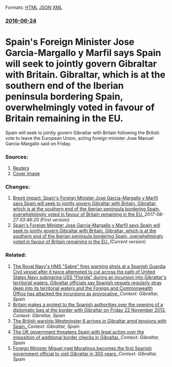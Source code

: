 
Formats: [HTML](/news/2016/06/24/spain-s-foreign-minister-josa-c-garcaa-margallo-y-marfil-says-spain-will-seek-to-jointly-govern-gibraltar-with-britain-gibraltar-which-is.html)  [JSON](/news/2016/06/24/spain-s-foreign-minister-josa-c-garcaa-margallo-y-marfil-says-spain-will-seek-to-jointly-govern-gibraltar-with-britain-gibraltar-which-is.json)  [XML](/news/2016/06/24/spain-s-foreign-minister-josa-c-garcaa-margallo-y-marfil-says-spain-will-seek-to-jointly-govern-gibraltar-with-britain-gibraltar-which-is.xml)  

### [2016-06-24](/news/2016/06/24/index.md)

# Spain's Foreign Minister Jose Garcia-Margallo y Marfil says Spain will seek to jointly govern Gibraltar with Britain. Gibraltar, which is at the southern end of the Iberian peninsula bordering Spain, overwhelmingly voted in favour of Britain remaining in the EU. 

Spain will seek to jointly govern Gibraltar with Britain following the British vote to leave the European Union, acting foreign minister Jose Manuel Garcia-Margallo said on Friday.


### Sources:

1. [Reuters](https://www.reuters.com/article/us-britain-eu-gibraltar-idUSKCN0ZA184?il=0)
1. [Cover Image](https://s4.reutersmedia.net/resources/r/?m=02&d=20160624&t=2&i=1142747955&w=&fh=545px&fw=&ll=&pl=&sq=&r=LYNXNPEC5N1NY)

### Changes:

1. [Brexit impact: Spain's Foreign Minister Jose Garcia-Margallo y Marfil says Spain will seek to jointly govern Gibraltar with Britain. Gibraltar, which is at the southern end of the Iberian peninsula bordering Spain, overwhelmingly voted in favour of Britain remaining in the EU. ](/news/2016/06/24/brexit-impact-spain-s-foreign-minister-josa-c-garcaa-margallo-y-marfil-says-spain-will-seek-to-jointly-govern-gibraltar-with-britain-gibra.md) _2017-08-27 03:46:20 (First version)_
1. [Spain's Foreign Minister Jose Garcia-Margallo y Marfil says Spain will seek to jointly govern Gibraltar with Britain. Gibraltar, which is at the southern end of the Iberian peninsula bordering Spain, overwhelmingly voted in favour of Britain remaining in the EU. ](/news/2016/06/24/spain-s-foreign-minister-josa-c-garcaa-margallo-y-marfil-says-spain-will-seek-to-jointly-govern-gibraltar-with-britain-gibraltar-which-is.md) _(Current version)_

### Related:

1. [The Royal Navy's HMS "Sabre" fires warning shots at a Spanish Guardia Civil vessel after it twice attempted to cut across the path of United States Navy submarine USS "Florida" during an incursion into Gibraltar's territorial waters. Gibraltar officials say Spanish vessels regularly stray deep into its territorial waters and the Foreign and Commonwealth Office has attacked the incursions as provocative. ](/news/2016/05/5/the-royal-navy-s-hms-sabre-fires-warning-shots-at-a-spanish-guardia-civil-vessel-after-it-twice-attempted-to-cut-across-the-path-of-united.md) _Context: Gibraltar, Spain_
2. [Britain makes a protest to the Spanish authorities over the opening of a diplomatic bag at the border with Gibraltar on Friday 22 November 2013. ](/news/2013/11/26/britain-makes-a-protest-to-the-spanish-authorities-over-the-opening-of-a-diplomatic-bag-at-the-border-with-gibraltar-on-friday-22-november-2.md) _Context: Gibraltar, Spain_
3. [The British warship Westminster 6 arrives in Gibraltar amid tensions with Spain. ](/news/2013/08/19/the-british-warship-westminster-6-arrives-in-gibraltar-amid-tensions-with-spain.md) _Context: Gibraltar, Spain_
4. [The UK government threatens Spain with legal action over the imposition of additional border checks in Gibraltar. ](/news/2013/08/12/the-uk-government-threatens-spain-with-legal-action-over-the-imposition-of-additional-border-checks-in-gibraltar.md) _Context: Gibraltar, Spain_
5. [ Foreign Minister Miguel ngel Moratinos becomes the first Spanish government official to visit Gibraltar in 300 years. ](/news/2009/07/21/foreign-minister-miguel-angel-moratinos-becomes-the-first-spanish-government-official-to-visit-gibraltar-in-300-years.md) _Context: Gibraltar, Spain_
